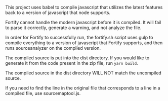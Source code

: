 This project uses babel to compile javascript that utilizes the latest features back to a version of javascript that node supports.

Fortify cannot handle the modern javascript before it is compiled. It will fail to parse it correctly, generate a warning, and not analyze the file.

In order for Fortify to successfully run, the fortify.sh script uses gulp to compile everything to a version of javascript that Fortify supports, and then runs
sourceanalyzer on the compiled version.

The compiled source is put into the dist directory. If you would like to generate it from the code present in the zip file, run `yarn build`.

The compiled source in the dist directory WILL NOT match the uncompiled source.

If you need to find the line in the original file that corresponds to a line in a compiled file,
use sourcemaptool.js.

